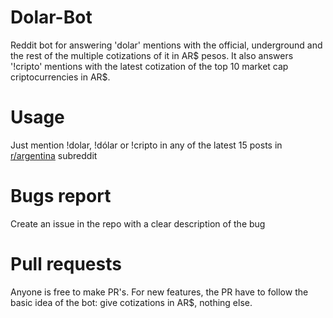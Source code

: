 # Dolar-Bot
Reddit bot for answering 'dolar' mentions with the official, underground and the rest of the multiple cotizations of it in AR$ pesos. It also answers '!cripto' mentions with the latest cotization of the top 10 market cap criptocurrencies in AR$.

# Usage
Just mention !dolar, !dólar or !cripto in any of the latest 15 posts in [r/argentina](https://reddit.com/r/argentina) subreddit

# Bugs report
Create an issue in the repo with a clear description of the bug

# Pull requests
Anyone is free to make PR's. For new features, the PR have to follow the basic idea of the bot: give cotizations in AR$, nothing else.
